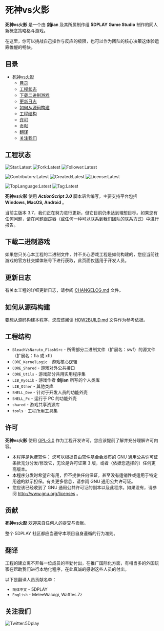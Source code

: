 # 死神vs火影

**死神vs火影** 是一个由 **剑jian** 及其所属制作组 **5DPLAY Game Studio** 制作的同人新概念策略格斗游戏。

在这里，你可以挑战自己操作与反应的极限，也可以作为团队的核心决策这体验运筹帷幄的畅快。

## 目录

- [死神vs火影](#死神vs火影)
  - [目录](#目录)
  - [工程状态](#工程状态)
  - [下载二进制游戏](#下载二进制游戏)
  - [更新日志](#更新日志)
  - [如何从源码构建](#如何从源码构建)
  - [工程结构](#工程结构)
  - [许可](#许可)
  - [贡献](#贡献)
  - [翻译](#翻译)
  - [关注我们](#关注我们)

## 工程状态

![Star:Latest](https://img.shields.io/github/stars/5DPLAY-Game-Studio/BleachVsNaruto)
![Fork:Latest](https://img.shields.io/github/forks/5DPLAY-Game-Studio/BleachVsNaruto)
![Follower:Latest](https://img.shields.io/github/followers/5DPLAY-Game-Studio)

![Contributors:Latest](https://img.shields.io/github/contributors/5DPLAY-Game-Studio/BleachVsNaruto)
![Created:Latest](https://img.shields.io/github/created-at/5DPLAY-Game-Studio/BleachVsNaruto)
![License:Latest](https://img.shields.io/github/license/5DPLAY-Game-Studio/BleachVsNaruto)

![TopLanguage:Latest](https://img.shields.io/github/languages/top/5DPLAY-Game-Studio/BleachVsNaruto)
![Tag:Latest](https://img.shields.io/github/v/tag/5DPLAY-Game-Studio/BleachVsNaruto)

**死神vs火影** 使用 ***ActionScript 3.0*** 脚本语言编写，主要支持平台包括 **Windows, MacOS, Android** 。

当前主版本 3.7，我们正在努力进行更新，但它目前仍未达到理想目标。如果您有任何问题，请在问题跟踪器（或任何一种可以联系到我们团队的联系方式）中进行报告。

## 下载二进制游戏

如果您只关心本工程的二进制文件，并不关心游戏工程是如何构建的，您应当前往游戏的官方社交媒体账号下进行获取，此页面仅适用于开发人员。

## 更新日志

有关本工程的详细更新日志，请参阅 [CHANGELOG.md](CHANGELOG.md) 文件。

## 如何从源码构建

要想从源码构建本程序，您应该阅读 [HOW2BUILD.md](HOW2BUILD.md) 文件作为参考依据。

## 工程结构

- `BleachVsNaruto_FlashSrc` - 所需部分二进制文件（扩展名：swf）的源文件（扩展名：fla 或 xfl）
- `CORE_KernelLogic` - 游戏核心逻辑
- `CORE_Shared` - 游戏对外公共接口
- `CORE_Utils` - 游戏部分共用实用程序集
- `LIB_KyoLib` - 游戏作者 **剑jian** 所写的个人类库
- `LIB_Other` - 其他类库
- `SHELL_Dev` - 针对于开发人员的功能外壳
- `SHELL_Pc` - 运行于 PC 的功能外壳
- `shared` - 游戏共享资源库
- `tools` - 工程所用工具集

## 许可

**死神vs火影** 使用 [GPL-3.0] 作为工程开发许可，您应该提前了解并充分理解许可内容。

- 本程序是免费软件： 您可以根据自由软件基金会发布的 GNU 通用公共许可证条款充分分发/修改它，无论是许可证第 3 版，或者（依据您选择的）任何更高版本。
- 本程序分发时希望它有用，但不提供任何保证，甚至没有适销性或适用于特定用途的默示担保。有关更多信息，请参阅 GNU 通用公共许可证。
- 您应该已经收到了 GNU 通用公共许可证的副本以及此程序。如果没有，请参阅 <http://www.gnu.org/licenses> 。

## 贡献

**死神vs火影** 欢迎来自任何人的提交与贡献。

整个 5DPLAY 社区都应当遵守本项目自身遵循的行为准则。

## 翻译

工程的建立离不开每一位成员的辛勤付出，在推广国际化方面，有相当多的外国玩家在帮助我们进行本地化程序，在此真诚的感谢这些人员的付出。

以下是翻译人员贡献名单：

- `简体中文` - 5DPLAY
- `English` - MeleeWaluigi, Waffles.7z

## 关注我们

![Twitter:5Dplay](https://img.shields.io/twitter/follow/5Dplay)

[GPL-3.0]: https://www.gnu.org/licenses/gpl-3.0.html
